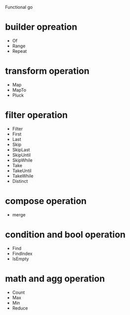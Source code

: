 Functional go 

# builder opreation
* Of
* Range
* Repeat

# transform operation
* Map 
* MapTo
* Pluck

# filter operation
* Filter
* First
* Last
* Skip
* SkipLast
* SkipUntil
* SkipWhile
* Take
* TakeUntil
* TakeWhile
* Distinct

# compose operation
* merge

# condition and bool operation
* Find
* FindIndex
* IsEmpty

# math and agg operation
* Count
* Max
* Min
* Reduce



